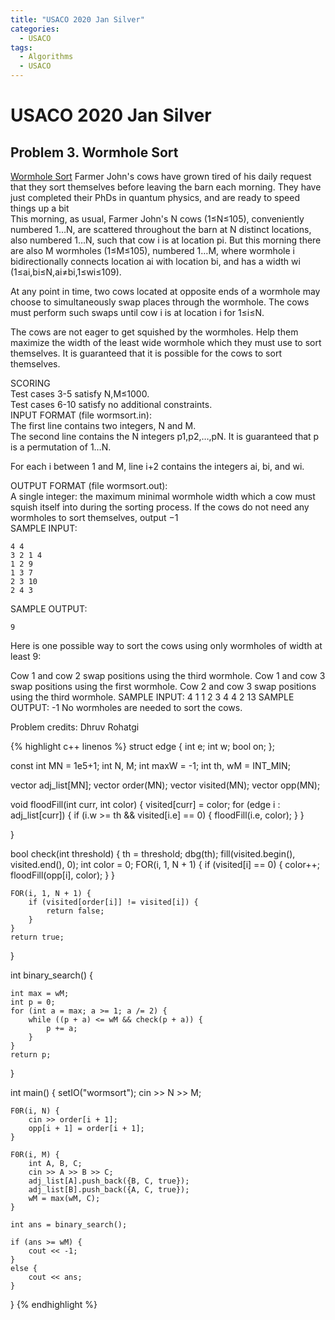 ```yaml
---
title: "USACO 2020 Jan Silver"
categories:
  - USACO
tags:
  - Algorithms
  - USACO
---
```


# USACO 2020 Jan Silver

## Problem 3. Wormhole Sort

[Wormhole Sort](http://www.usaco.org/index.php?page=viewproblem2&cpid=992)
Farmer John's cows have grown tired of his daily request that they sort themselves before leaving the barn each morning. They have just completed their PhDs in quantum physics, and are ready to speed things up a bit  
This morning, as usual, Farmer John's N cows (1≤N≤105), conveniently numbered 1…N, are scattered throughout the barn at N distinct locations, also numbered 1…N, such that cow i is at location pi. But this morning there are also M wormholes (1≤M≤105), numbered 1…M, where wormhole i bidirectionally connects location ai with location bi, and has a width wi (1≤ai,bi≤N,ai≠bi,1≤wi≤109).  

At any point in time, two cows located at opposite ends of a wormhole may choose to simultaneously swap places through the wormhole. The cows must perform such swaps until cow i is at location i for 1≤i≤N.  

The cows are not eager to get squished by the wormholes. Help them maximize the width of the least wide wormhole which they must use to sort themselves. It is guaranteed that it is possible for the cows to sort themselves.  

SCORING  
Test cases 3-5 satisfy N,M≤1000.  
Test cases 6-10 satisfy no additional constraints.  
INPUT FORMAT (file wormsort.in):  
The first line contains two integers, N and M.  
The second line contains the N integers p1,p2,…,pN. It is guaranteed that p is a permutation of 1…N.  

For each i between 1 and M, line i+2 contains the integers ai, bi, and wi.   

OUTPUT FORMAT (file wormsort.out):  
A single integer: the maximum minimal wormhole width which a cow must squish itself into during the sorting process. If the cows do not need any wormholes to sort themselves, output −1  
SAMPLE INPUT:
```
4 4
3 2 1 4
1 2 9
1 3 7
2 3 10
2 4 3
```
SAMPLE OUTPUT:
```
9
```
Here is one possible way to sort the cows using only wormholes of width at least 9:

Cow 1 and cow 2 swap positions using the third wormhole.
Cow 1 and cow 3 swap positions using the first wormhole.
Cow 2 and cow 3 swap positions using the third wormhole.
SAMPLE INPUT:
4 1
1 2 3 4
4 2 13
SAMPLE OUTPUT:
-1
No wormholes are needed to sort the cows.

Problem credits: Dhruv Rohatgi

{% highlight c++ linenos %}
struct edge {
        int e;
        int w;
        bool on;
};

const int MN = 1e5+1;
int N, M;
int maxW = -1;
int th, wM = INT_MIN;

vector<edge> adj_list[MN];
vector<int> order(MN);
vector<int> visited(MN);
vector<int> opp(MN);

void floodFill(int curr, int color) {
    visited[curr] = color;
    for (edge i : adj_list[curr]) {
        if (i.w >= th && visited[i.e] == 0) {
            floodFill(i.e, color);
        }
    }

}

bool check(int threshold) {
    th = threshold;
    dbg(th);
    fill(visited.begin(), visited.end(), 0);
    int color = 0;
    FOR(i, 1, N + 1) {
        if (visited[i] == 0) {
            color++;
            floodFill(opp[i], color);
        }
    }

    FOR(i, 1, N + 1) {
        if (visited[order[i]] != visited[i]) {
            return false;
        }
    }
    return true;
}

int binary_search() {

    int max = wM;
    int p = 0;
    for (int a = max; a >= 1; a /= 2) {
        while ((p + a) <= wM && check(p + a)) {
            p += a;
        }
    }
    return p;
}


int main() {
    setIO("wormsort");
    cin >> N >> M;

    F0R(i, N) {
        cin >> order[i + 1];
        opp[i + 1] = order[i + 1];
    }

    F0R(i, M) {
        int A, B, C;
        cin >> A >> B >> C;
        adj_list[A].push_back({B, C, true});
        adj_list[B].push_back({A, C, true});
        wM = max(wM, C);
    }

    int ans = binary_search();

    if (ans >= wM) {
        cout << -1;
    }
    else {
        cout << ans;
    }


}
{% endhighlight %}
